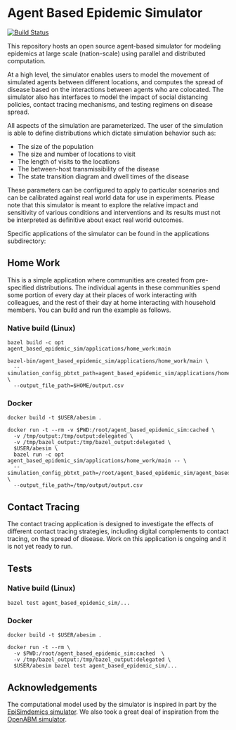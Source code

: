 # Agent Based Epidemic Simulator

[![Build Status](https://travis-ci.org/google-research/agent-based-epidemic-sim.svg)](https://travis-ci.org/google-research/agent-based-epidemic-sim)

This repository hosts an open source agent-based simulator for modeling
epidemics at large scale (nation-scale) using parallel and distributed
computation.

At a high level, the simulator enables users to model the movement of simulated
agents between different locations, and computes the spread of disease based on
the interactions between agents who are colocated. The simulator also has
interfaces to model the impact of social distancing policies, contact tracing
mechanisms, and testing regimens on disease spread.

All aspects of the simulation are parameterized. The user of the simulation is
able to define distributions which dictate simulation behavior such as:

*   The size of the population
*   The size and number of locations to visit
*   The length of visits to the locations
*   The between-host transmissibility of the disease
*   The state transition diagram and dwell times of the disease

These parameters can be configured to apply to particular scenarios and can be
calibrated against real world data for use in experiments. Please note that this
simulator is meant to explore the relative impact and sensitivity of various
conditions and interventions and its results must not be interpreted as
definitive about exact real world outcomes.

Specific applications of the simulator can be found in the applications
subdirectory:

## Home Work

This is a simple application where communities are created from pre-specified
distributions. The individual agents in these communities spend some portion of
every day at their places of work interacting with colleagues, and the rest of
their day at home interacting with household members. You can build and run the
example as follows.

### Native build (Linux)

```shell
bazel build -c opt agent_based_epidemic_sim/applications/home_work:main

bazel-bin/agent_based_epidemic_sim/applications/home_work/main \
  --simulation_config_pbtxt_path=agent_based_epidemic_sim/applications/home_work/config.pbtxt \
  --output_file_path=$HOME/output.csv
```

### Docker

```shell
docker build -t $USER/abesim .

docker run -t --rm -v $PWD:/root/agent_based_epidemic_sim:cached \
  -v /tmp/output:/tmp/output:delegated \
  -v /tmp/bazel_output:/tmp/bazel_output:delegated \
  $USER/abesim \
  bazel run -c opt agent_based_epidemic_sim/applications/home_work/main -- \
  --simulation_config_pbtxt_path=/root/agent_based_epidemic_sim/agent_based_epidemic_sim/applications/home_work/config.pbtxt \
  --output_file_path=/tmp/output/output.csv
```

## Contact Tracing

The contact tracing application is designed to investigate the effects of
different contact tracing strategies, including digital complements to contact
tracing, on the spread of disease. Work on this application is ongoing and it is
not yet ready to run.

## Tests

### Native build (Linux)
```shell
bazel test agent_based_epidemic_sim/...
```

### Docker
```shell
docker build -t $USER/abesim .

docker run -t --rm \
  -v $PWD:/root/agent_based_epidemic_sim:cached  \
  -v /tmp/bazel_output:/tmp/bazel_output:delegated \
  $USER/abesim bazel test agent_based_epidemic_sim/...
```

## Acknowledgements

The computational model used by the simulator is inspired in part by the
[EpiSimdemics simulator][1].  We also took a great deal of inspiration from the
[OpenABM simulator][2].

[1]: http://charm.cs.uiuc.edu/research/episim
[2]: https://github.com/BDI-pathogens/OpenABM-Covid19
